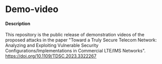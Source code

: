# Demo-video
#### Description
This repository is the public release of demonstration videos of the proposed attacks in the paper "Toward a Truly Secure Telecom Network: Analyzing and Exploiting Vulnerable Security Configurations/Implementations in Commercial LTE/IMS Networks".
https://doi.org/10.1109/TDSC.2023.3322267
